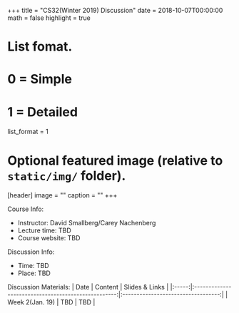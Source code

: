 +++
title = "CS32(Winter 2019) Discussion"
date = 2018-10-07T00:00:00
math = false
highlight = true

# List fomat.
#   0 = Simple
#   1 = Detailed
list_format = 1

# Optional featured image (relative to `static/img/` folder).
[header]
image = ""
caption = ""
+++

Course Info:
* Instructor: David Smallberg/Carey Nachenberg
* Lecture time: TBD
* Course website: TBD

Discussion Info: 
* Time: TBD
* Place: TBD

Discussion Materials:
|  Date |                        Content                      |          Slides & Links            |
|:-----:|:---------------------------------------------------:|:----------------------------------:|
| Week 2(Jan. 19) | TBD | TBD |